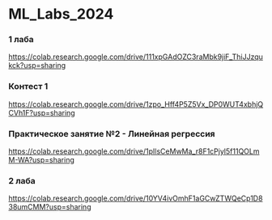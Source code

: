 # ML_Labs_2024

### 1 лаба
https://colab.research.google.com/drive/111xpGAdOZC3raMbk9jiF_ThiJJzqukck?usp=sharing

### Контест 1
https://colab.research.google.com/drive/1zpo_Hff4P5Z5Vx_DP0WUT4xbhjQCVh1F?usp=sharing

### Практическое занятие №2 - Линейная регрессия
https://colab.research.google.com/drive/1pIlsCeMwMa_r8F1cPjyl5f11QOLmM-WA?usp=sharing

### 2 лаба
https://colab.research.google.com/drive/10YV4ivOmhF1aGCwZTWQeCp1D838umCMM?usp=sharing
